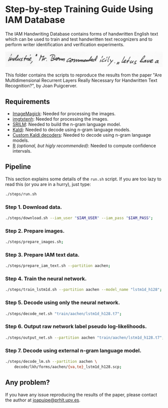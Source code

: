 # Step-by-step Training Guide Using IAM Database

The IAM Handwriting Database contains forms of handwritten English text which
can be used to train and test handwritten text recognizers and to perform
writer identification and verification experiments.

![Example](a01-122-02.jpg)

This folder contains the scripts to reproduce the results from the paper
"Are Multidimensional Recurrent Layers Really Necessary for Handwritten Text Recognition?", by Joan Puigcerver.

## Requirements
- [ImageMagick](https://www.imagemagick.org/):
  Needed for processing the images.
- [imgtxtenh](https://github.com/mauvilsa/imgtxtenh):
  Needed for processing the images.
- [SRILM](http://www.speech.sri.com/projects/srilm/):
  Needed to build the n-gram language model.
- [Kaldi](https://github.com/kaldi-asr/kaldi):
  Needed to decode using n-gram language models.
- [Custom Kaldi decoders](https://github.com/jpuigcerver/kaldi-decoders):
  Needed to decode using n-gram language models.
- [R](https://www.r-project.org/) _(optional, but higly recommended)_:
  Needed to compute confidence intervals.

## Pipeline

This section explains some details of the `run.sh` script. If you are too
lazy to read this (or you are in a hurry), just type:

```bash
./steps/run.sh
```

### Step 1. Download data.

```bash
./steps/download.sh --iam_user "$IAM_USER" --iam_pass "$IAM_PASS";
```

### Step 2. Prepare images.

```bash
./steps/prepare_images.sh;
```

### Step 3. Prepare IAM text data.

```bash
./steps/prepare_iam_text.sh --partition aachen;
```

### Step 4. Train the neural network.

```bash
./steps/train_lstm1d.sh --partition aachen --model_name "lstm1d_h128";
```

### Step 5. Decode using only the neural network.

```bash
./steps/decode_net.sh "train/aachen/lstm1d_h128.t7";
```

### Step 6. Output raw network label pseudo log-likelihoods.

```bash
./steps/output_net.sh --partition aachen "train/aachen/lstm1d_h128.t7";
```

### Step 7. Decode using external n-gram language model.

```bash
./steps/decode_lm.sh --partition aachen \
    decode/lkh/forms/aachen/{va,te}_lstm1d_h128.scp;
```

## Any problem?

If you have any issue reproducing the results of the paper, please contact the
author at joapuipe@prhlt.upv.es.
